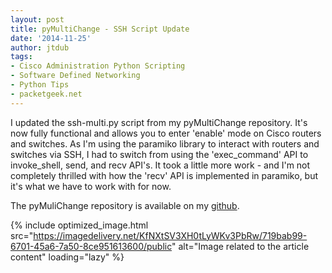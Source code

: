 ```yaml
---
layout: post
title: pyMultiChange - SSH Script Update
date: '2014-11-25'
author: jtdub
tags:
- Cisco Administration Python Scripting
- Software Defined Networking
- Python Tips
- packetgeek.net
---
```


I updated the ssh-multi.py script from my pyMultiChange repository. It's now fully functional and allows you to enter 'enable' mode on Cisco routers and switches. As I'm using the paramiko library to interact with routers and switches via SSH, I had to switch from using the 'exec_command' API to invoke_shell, send, and recv API's. It took a little more work - and I'm not completely thrilled with how the 'recv' API is implemented in paramiko, but it's what we have to work with for now.

The pyMuliChange repository is available on my [github](https://github.com/jtdub/pyMultiChange).

{% include optimized_image.html
   src="https://imagedelivery.net/KfNXtSV3XH0tLyWKv3PbRw/719bab99-6701-45a6-7a50-8ce951613600/public"
   alt="Image related to the article content"
   loading="lazy" %}
